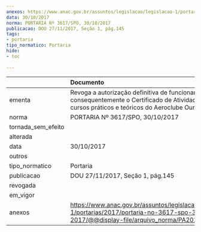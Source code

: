 ```yaml
---
anexos: https://www.anac.gov.br/assuntos/legislacao/legislacao-1/portarias/2017/portaria-no-3617-spo-30-10-2017/@@display-file/arquivo_norma/PA2017-3617.pdf
data: 30/10/2017
norma: PORTARIA Nº 3617/SPO, 30/10/2017
publicacao: DOU 27/11/2017, Seção 1, pág.145
tags:
- portaria
tipo_normatico: Portaria
hide: 
- toc 
 
---
```


|                    | Documento                                                                                                                                                  |
|:-------------------|:-----------------------------------------------------------------------------------------------------------------------------------------------------------|
| ementa             | Revoga a autorização definitiva de funcionamento, consequentemente o Certificado de Atividade Aérea e os cursos práticos e teóricos do Aeroclube Ourinhos. |
| norma              | PORTARIA Nº 3617/SPO, 30/10/2017                                                                                                                           |
| tornada_sem_efeito |                                                                                                                                                            |
| alterada           |                                                                                                                                                            |
| data               | 30/10/2017                                                                                                                                                 |
| outros             |                                                                                                                                                            |
| tipo_normatico     | Portaria                                                                                                                                                   |
| publicacao         | DOU 27/11/2017, Seção 1, pág.145                                                                                                                           |
| revogada           |                                                                                                                                                            |
| em_vigor           |                                                                                                                                                            |
| anexos             | https://www.anac.gov.br/assuntos/legislacao/legislacao-1/portarias/2017/portaria-no-3617-spo-30-10-2017/@@display-file/arquivo_norma/PA2017-3617.pdf       |